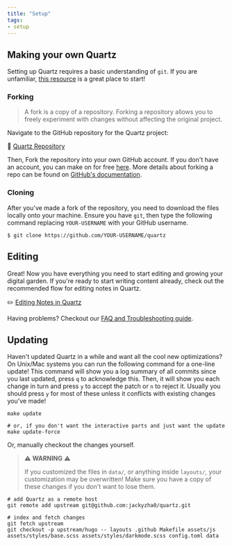 ```yaml
---
title: "Setup"
tags:
- setup
---
```


## Making your own Quartz
Setting up Quartz requires a basic understanding of `git`. If you are unfamiliar, [this resource](https://resources.nwplus.io/2-beginner/how-to-git-github.html) is a great place to start!

### Forking
> A fork is a copy of a repository. Forking a repository allows you to freely experiment with changes without affecting the original project.

Navigate to the GitHub repository for the Quartz project:

📁 [Quartz Repository](https://github.com/jackyzha0/quartz)

Then, Fork the repository into your own GitHub account. If you don't have an account, you can make on for free [here](https://github.com/join). More details about forking a repo can be found on [GitHub's documentation](https://docs.github.com/en/get-started/quickstart/fork-a-repo).

### Cloning
After you've made a fork of the repository, you need to download the files locally onto your machine. Ensure you have `git`, then type the following command replacing `YOUR-USERNAME` with your GitHub username.

```shell
$ git clone https://github.com/YOUR-USERNAME/quartz
```

## Editing
Great! Now you have everything you need to start editing and growing your digital garden. If you're ready to start writing content already, check out the recommended flow for editing notes in Quartz.

✏️ [Editing Notes in Quartz](notes/quartz/editing.md)

Having problems? Checkout our [FAQ and Troubleshooting guide](notes/quartz/troubleshooting.md).

## Updating
Haven't updated Quartz in a while and want all the cool new optimizations? On Unix/Mac systems you can run the following command for a one-line update! This command will show you a log summary of all commits since you last updated, press `q` to acknowledge this. Then, it will show you each change in turn and press `y` to accept the patch or `n` to reject it. Usually you should press `y` for most of these unless it conflicts with existing changes you've made! 

```shell
make update

# or, if you don't want the interactive parts and just want the update
make update-force
```

Or, manually checkout the changes yourself.

> ⚠️ **WARNING** ⚠️
>
> If you customized the files in `data/`, or anything inside `layouts/`, your customization may be overwritten!
> Make sure you have a copy of these changes if you don't want to lose them.


```shell
# add Quartz as a remote host
git remote add upstream git@github.com:jackyzha0/quartz.git

# index and fetch changes
git fetch upstream
git checkout -p upstream/hugo -- layouts .github Makefile assets/js assets/styles/base.scss assets/styles/darkmode.scss config.toml data 
```
